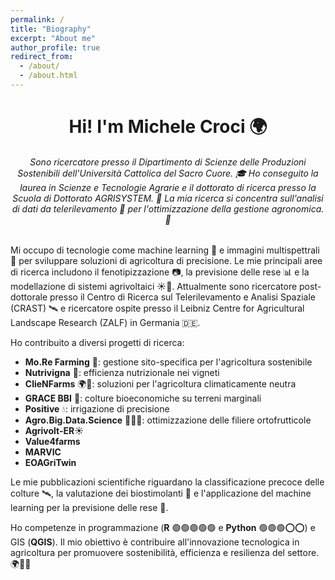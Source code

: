 ```yaml
---
permalink: /
title: "Biography"
excerpt: "About me"
author_profile: true
redirect_from: 
  - /about/
  - /about.html
---
```

<h1 align="center"> Hi! I'm Michele Croci 🌍</h1>
<h6 align="center"> Sono ricercatore presso il Dipartimento di Scienze delle Produzioni Sostenibili dell'Università Cattolica del Sacro Cuore. 🎓 Ho conseguito la laurea in Scienze e Tecnologie Agrarie e il dottorato di ricerca presso la Scuola di Dottorato AGRISYSTEM. 🌱 La mia ricerca si concentra sull'analisi di dati da telerilevamento 📡 per l'ottimizzazione della gestione agronomica. 🚜 </h6> 

Mi occupo di tecnologie come machine learning 🤖 e immagini multispettrali 🌈 per sviluppare soluzioni di agricoltura di precisione. Le mie principali aree di ricerca includono il fenotipizzazione 📷, la previsione delle rese 📊 e la modellazione di sistemi agrivoltaici ☀️🌾. Attualmente sono ricercatore post-dottorale presso il Centro di Ricerca sul Telerilevamento e Analisi Spaziale (CRAST) 🛰️ e ricercatore ospite presso il Leibniz Centre for Agricultural Landscape Research (ZALF) in Germania 🇩🇪.

Ho contribuito a diversi progetti di ricerca:
- **Mo.Re Farming** 🚜: gestione sito-specifica per l'agricoltura sostenibile
- **Nutrivigna** 🍇: efficienza nutrizionale nei vigneti
- **ClieNFarms** 🌍🚜: soluzioni per l'agricoltura climaticamente neutra
- **GRACE BBI** 🌾: colture bioeconomiche su terreni marginali
- **Positive** 💧: irrigazione di precisione 
- **Agro.Big.Data.Science** 🥬🍐🥝: ottimizzazione delle filiere ortofrutticole
- **Agrivolt-ER**☀️
- **Value4farms**
- **MARVIC**
- **EOAGriTwin**

Le mie pubblicazioni scientifiche riguardano la classificazione precoce delle colture 🛰️, la valutazione dei biostimolanti 🌱 e l'applicazione del machine learning per la previsione delle rese 📡.

Ho competenze in programmazione (**R** 🟢🟢🟢🟢🟢 e **Python** 🟢🟢🟢⭕⭕) e GIS (**QGIS**).
Il mio obiettivo è contribuire all'innovazione tecnologica in agricoltura per promuovere sostenibilità, efficienza e resilienza del settore. 🌍🌱🚜
